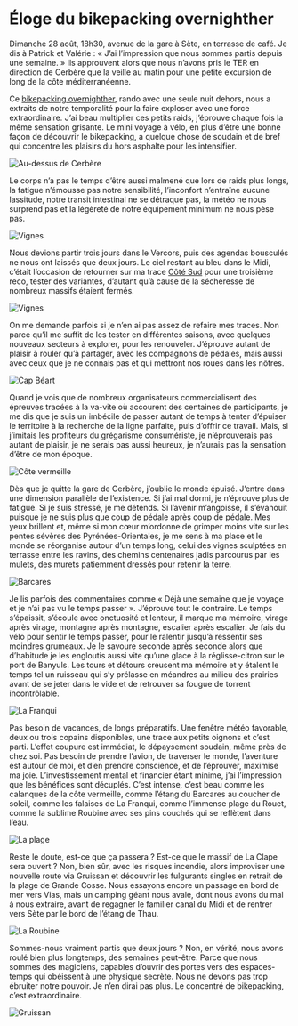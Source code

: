 # Éloge du bikepacking overnighther

Dimanche 28 août, 18h30, avenue de la gare à Sète, en terrasse de café. Je dis à Patrick et Valérie : « J’ai l’impression que nous sommes partis depuis une semaine. » Ils approuvent alors que nous n’avons pris le TER en direction de Cerbère que la veille au matin pour une petite excursion de long de la côte méditerranéenne.<span id="more-64252"></span>

Ce [bikepacking overnighther](https://bikepacking.com/overnighters/), rando avec une seule nuit dehors, nous a extraits de notre temporalité pour la faire exploser avec une force extraordinaire. J’ai beau multiplier ces petits raids, j’éprouve chaque fois la même sensation grisante. Le mini voyage à vélo, en plus d’être une bonne façon de découvrir le bikepacking, a quelque chose de soudain et de bref qui concentre les plaisirs du hors asphalte pour les intensifier.

![Au-dessus de Cerbère](https://tcrouzet.com/images_tc/2022/08/IMG_8808.jpeg)

Le corps n’a pas le temps d’être aussi malmené que lors de raids plus longs, la fatigue n’émousse pas notre sensibilité, l’inconfort n’entraîne aucune lassitude, notre transit intestinal ne se détraque pas, la météo ne nous surprend pas et la légèreté de notre équipement minimum ne nous pèse pas.

![Vignes](https://tcrouzet.com/images_tc/2022/08/IMG_8813.jpeg)

Nous devions partir trois jours dans le Vercors, puis des agendas bousculés ne nous ont laissés que deux jours. Le ciel restant au bleu dans le Midi, c’était l’occasion de retourner sur ma trace [Côté Sud](https://tcrouzet.com/cote-sud/) pour une troisième reco, tester des variantes, d’autant qu’à cause de la sécheresse de nombreux massifs étaient fermés.

![Vignes](https://tcrouzet.com/images_tc/2022/08/IMG_8851.jpeg)

On me demande parfois si je n’en ai pas assez de refaire mes traces. Non parce qu’il me suffit de les tester en différentes saisons, avec quelques nouveaux secteurs à explorer, pour les renouveler. J’éprouve autant de plaisir à rouler qu’à partager, avec les compagnons de pédales, mais aussi avec ceux que je ne connais pas et qui mettront nos roues dans les nôtres.

![Cap Béart](https://tcrouzet.com/images_tc/2022/08/IMG_8865.jpeg)

Quand je vois que de nombreux organisateurs commercialisent des épreuves tracées à la va-vite où accourent des centaines de participants, je me dis que je suis un imbécile de passer autant de temps à tenter d’épuiser le territoire à la recherche de la ligne parfaite, puis d’offrir ce travail. Mais, si j’imitais les profiteurs du grégarisme consumériste, je n’éprouverais pas autant de plaisir, je ne serais pas aussi heureux, je n’aurais pas la sensation d’être de mon époque.

![Côte vermeille](https://tcrouzet.com/images_tc/2022/08/IMG_8871.jpeg)

Dès que je quitte la gare de Cerbère, j’oublie le monde épuisé. J’entre dans une dimension parallèle de l’existence. Si j’ai mal dormi, je n’éprouve plus de fatigue. Si je suis stressé, je me détends. Si l’avenir m’angoisse, il s’évanouit puisque je ne suis plus que coup de pédale après coup de pédale. Mes yeux brillent et, même si mon cœur m’ordonne de grimper moins vite sur les pentes sévères des Pyrénées-Orientales, je me sens à ma place et le monde se réorganise autour d’un temps long, celui des vignes sculptées en terrasse entre les ravins, des chemins centenaires jadis parcourus par les mulets, des murets patiemment dressés pour retenir la terre.

![Barcares](https://tcrouzet.com/images_tc/2022/08/IMG_8961.jpeg)

Je lis parfois des commentaires comme « Déjà une semaine que je voyage et je n’ai pas vu le temps passer ». J’éprouve tout le contraire. Le temps s’épaissit, s’écoule avec onctuosité et lenteur, il marque ma mémoire, virage après virage, montagne après montagne, escalier après escalier. Je fais du vélo pour sentir le temps passer, pour le ralentir jusqu’à ressentir ses moindres grumeaux. Je le savoure seconde après seconde alors que d’habitude je les engloutis aussi vite qu’une glace à la réglisse-citron sur le port de Banyuls. Les tours et détours creusent ma mémoire et y étalent le temps tel un ruisseau qui s’y prélasse en méandres au milieu des prairies avant de se jeter dans le vide et de retrouver sa fougue de torrent incontrôlable.

![La Franqui](https://tcrouzet.com/images_tc/2022/08/IMG_9019.jpeg)

Pas besoin de vacances, de longs préparatifs. Une fenêtre météo favorable, deux ou trois copains disponibles, une trace aux petits oignons et c’est parti. L’effet coupure est immédiat, le dépaysement soudain, même près de chez soi. Pas besoin de prendre l’avion, de traverser le monde, l’aventure est autour de moi, et d’en prendre conscience, et de l’éprouver, maximise ma joie. L’investissement mental et financier étant minime, j’ai l’impression que les bénéfices sont décuplés. C’est intense, c’est beau comme les calanques de la côte vermeille, comme l’étang du Barcares au coucher de soleil, comme les falaises de La Franqui, comme l’immense plage du Rouet, comme la sublime Roubine avec ses pins couchés qui se reflètent dans l’eau.

![La plage](https://tcrouzet.com/images_tc/2022/08/IMG_9022.jpeg)

Reste le doute, est-ce que ça passera ? Est-ce que le massif de La Clape sera ouvert ? Non, bien sûr, avec les risques incendie, alors improviser une nouvelle route via Gruissan et découvrir les fulgurants singles en retrait de la plage de Grande Cosse. Nous essayons encore un passage en bord de mer vers Vias, mais un camping géant nous avale, dont nous avons du mal à nous extraire, avant de regagner le familier canal du Midi et de rentrer vers Sète par le bord de l’étang de Thau.

![La Roubine](https://tcrouzet.com/images_tc/2022/08/IMG_9030.jpeg)

Sommes-nous vraiment partis que deux jours ? Non, en vérité, nous avons roulé bien plus longtemps, des semaines peut-être. Parce que nous sommes des magiciens, capables d’ouvrir des portes vers des espaces-temps qui obéissent à une physique secrète. Nous ne devons pas trop ébruiter notre pouvoir. Je n’en dirai pas plus. Le concentré de bikepacking, c’est extraordinaire.

![Gruissan](https://tcrouzet.com/images_tc/2022/08/IMG_9040.jpeg)